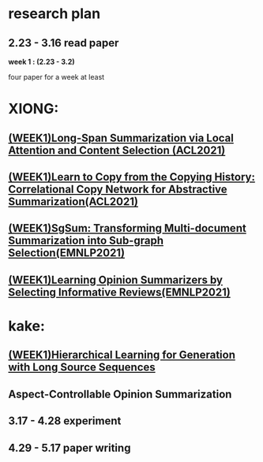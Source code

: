 research plan
=======
2.23 - 3.16 read paper
------
**week 1 : (2.23 - 3.2)**

four paper for a week at least


XIONG: 
=====
[(WEEK1)Long-Span Summarization via Local Attention and Content Selection (ACL2021)](https://github.com/wkake8888/jaist-research/blob/3d290c8d1812fa0a4bfef8707384be9bf541da44/(WEEK1)Long-Span%20Summarization%20via%20Local%20Attention%20and%20Content%20Selection%20(ACL2021).md)
------
[(WEEK1)Learn to Copy from the Copying History: Correlational Copy Network for Abstractive Summarization(ACL2021)](https://github.com/wkake8888/jaist-research/blob/1c33bca5701b3a5f5c3d4d7e7fdd3ca5ed09de7a/(WEEK1)Learn%20to%20Copy%20from%20the%20Copying%20History:%20Correlational%20Copy%20Network%20for%20Abstractive%20Summarization%20(EMNLP2021).md)
------
[(WEEK1)SgSum: Transforming Multi-document Summarization into Sub-graph Selection(EMNLP2021)](https://github.com/wkake8888/jaist-research/blob/c435d60b53b0f9b11844664f1cb2d3f26bc36fae/(WEEK1)SgSum:%20Transforming%20Multi-document%20Summarization%20into%20Sub-graph%20Selection(EMNLP2021).md)
------
[(WEEK1)Learning Opinion Summarizers by Selecting Informative Reviews(EMNLP2021)](https://github.com/wkake8888/jaist-research/blob/e330869239f82930255ba3e66688a5c0574ceab8/(WEEK1)Learning%20Opinion%20Summarizers%20by%20Selecting%20Informative%20Reviews(EMNLP2021).md)
------

kake:
====
[(WEEK1)Hierarchical Learning for Generation with Long Source Sequences]()
-------------

Aspect-Controllable Opinion Summarization
-----

3.17 - 4.28 experiment
------------------

4.29 - 5.17 paper writing
-------------------------

